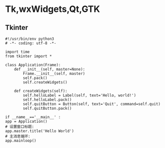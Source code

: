 #	Tk,wxWidgets,Qt,GTK

##	Tkinter

    #!/usr/bin/env python3
    # -*- coding: utf-8 -*-
    
    import time
    from tkinter import *
    
    class Application(Frame):
        def __init__(self, master=None):
            Frame.__init__(self, master)
            self.pack()
            self.createWidgets()
    
        def createWidgets(self):
            self.helloLabel = Label(self, text='Hello, world!')
            self.helloLabel.pack()
            self.quitButton = Button(self, text='Quit', command=self.quit)
            self.quitButton.pack()
    
    if __name__=='__main__' :
    app = Application()
    # 设置窗口标题:
    app.master.title('Hello World')
    # 主消息循环:
    app.mainloop()
